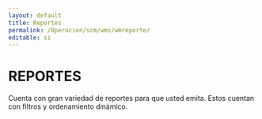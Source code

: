 ```yaml
---
layout: default
title: Reportes
permalink: /Operacion/scm/wms/wmreporte/
editable: si
---
```


# REPORTES  

Cuenta con gran variedad de reportes para que usted emita. Estos cuentan con filtros y ordenamiento dinámico.

